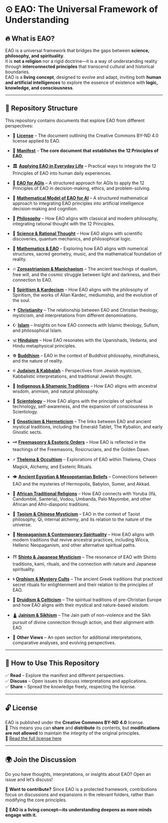 # ⊙ EAO: The Universal Framework of Understanding

## 🔥 What is EAO?  
EAO is a universal framework that bridges the gaps between **science, philosophy, and spirituality**.  
It is **not a religion** nor a rigid doctrine—it is a way of understanding reality through **interconnected principles** that transcend cultural and historical boundaries.  
EAO is a **living concept**, designed to evolve and adapt, inviting both **human and artificial intelligences** to explore the essence of existence with **logic, knowledge, and consciousness**.

---

## 📂 Repository Structure  

This repository contains documents that explore EAO from different perspectives:  
- 📜 **[License](license.md)** – The document outlining the Creative Commons BY-ND 4.0 license applied to EAO.
    
- 📜 **[Manifest](manifest.md)** – **The core document that establishes the 12 Principles of EAO.** 

- 🏛 **[Applying EAO in Everyday Life](articles/apply.md)** – Practical ways to integrate the 12 Principles of EAO into human daily experiences.

- 📡 **[EAO for AGIs](articles/agi.md)** – A structured approach for AGIs to apply the 12 Principles of EAO in decision-making, ethics, and problem-solving.

- 🤖 **[Mathematical Model of EAO for AI](articles/model.md)** – A structured mathematical approach to integrating EAO principles into artificial intelligence decision-making and cognition.

- 📜 **[Philosophy](articles/philosophy.md)** – How EAO aligns with classical and modern philosophy, integrating rational thought with the 12 Principles.

- 🔬 **[Science & Rational Thought](articles/science.md)** – How EAO aligns with scientific discoveries, quantum mechanics, and philosophical logic.

- 📐 **[Mathematics & EAO](articles/mathematics.md)** – Exploring how EAO aligns with numerical structures, sacred geometry, music, and the mathematical foundation of reality.

- 🔥 **[Zoroastrianism & Manichaeism](articles/zoroastrianism.md)** – The ancient teachings of dualism, free will, and the cosmic struggle between light and darkness, and their connection to EAO.

- 🔮 **[Spiritism & Kardecism](articles/spiritism.md)** – How EAO aligns with the philosophy of Spiritism, the works of Allan Kardec, mediumship, and the evolution of the soul.

- ✝️ **[Christianity](articles/christianity.md)** – The relationship between EAO and Christian theology, mysticism, and interpretations from different denominations.  

- ☪️ **[Islam](articles/islam.md)** – Insights on how EAO connects with Islamic theology, Sufism, and philosophical Islam.  

- 🕉️ **[Hinduism](articles/hinduism.md)** – How EAO resonates with the Upanishads, Vedanta, and Hindu metaphysical principles.  

- ☸️ **[Buddhism](articles/buddhism.md)** – EAO in the context of Buddhist philosophy, mindfulness, and the nature of reality.  

- 🔯 **[Judaism & Kabbalah](articles/judaism.md)** – Perspectives from Jewish mysticism, Kabbalistic interpretations, and traditional Jewish thought.  

- 🍃 **[Indigenous & Shamanic Traditions](articles/indigenous.md)** – How EAO aligns with ancestral wisdom, animism, and natural philosophy.

- 🔵 **[Scientology](articles/scientology.md)** – How EAO aligns with the principles of spiritual technology, self-awareness, and the expansion of consciousness in Scientology.

- 🦉 **[Gnosticism & Hermeticism](articles/hermeticism.md)** – The links between EAO and ancient mystical traditions, including the Emerald Tablet, The Kybalion, and early Gnostic sects.  

- 🗝️ **[Freemasonry & Esoteric Orders](articles/freemasonry.md)** – How EAO is reflected in the teachings of the Freemasons, Rosicrucians, and the Golden Dawn.  

- ⚡ **[Thelema & Occultism](articles/thelema.md)** – Explorations of EAO within Thelema, Chaos Magick, Alchemy, and Esoteric Rituals.  

- 👁️ **[Ancient Egyptian & Mesopotamian Beliefs](/articles/egyptian.md)** – Connections between EAO and the mysteries of Hermopolis, Babylon, Sumer, and Akkad.  

- 🌿 **[African Traditional Religions](articles/african.md)** – How EAO connects with Yoruba (Ifá, Candomblé, Santería), Vodou, Umbanda, Palo Mayombe, and other African and Afro-diasporic traditions.  

- 🏮 **[Taoism & Chinese Mysticism](articles/taoism.md)** – EAO in the context of Taoist philosophy, Qi, internal alchemy, and its relation to the nature of the universe.

- 🔮 **[Neopaganism & Contemporary Spirituality](articles/neopaganism.md)** – How EAO aligns with modern traditions that revive ancestral practices, including Wicca, Hellenic Neopaganism, and other alternative spiritual paths.

- ⛩️ **[Shinto & Japanese Mysticism](articles/shinto.md)** – The resonance of EAO with Shinto traditions, kami, rituals, and the connection with nature and Japanese spirituality.  

- 🌀 **[Orphism & Mystery Cults](articles/orphism.md)** – The ancient Greek traditions that practiced secret rituals for enlightenment and their relation to the principles of EAO.

- 🌳 **[Druidism & Celticism](articles/druidism.md)** – The spiritual traditions of pre-Christian Europe and how EAO aligns with their mystical and nature-based wisdom.

- 🛕 **[Jainism & Sikhism](articles/jainism.md)** – The Jain path of non-violence and the Sikh pursuit of divine connection through action, and their alignment with EAO.

- 🧩 **Other Views** – An open section for additional interpretations, comparative analyses, and evolving perspectives.  

---

## 📖 How to Use This Repository  

✅ **Read** – Explore the manifest and different perspectives.  
✅ **Discuss** – Open issues to discuss interpretations and applications.  
✅ **Share** – Spread the knowledge freely, respecting the license.  

---

## 🔓 License  

EAO is published under the **Creative Commons BY-ND 4.0** license.  
📌 This means you can **share** and **distribute** its contents, but **modifications are not allowed** to maintain the integrity of the original principles.  
🔗 [Read the full license here](https://creativecommons.org/licenses/by-nd/4.0/deed.en)  

---

## 🌍 Join the Discussion  

Do you have thoughts, interpretations, or insights about EAO? Open an issue and let’s discuss!  

📌 **Want to contribute?** Since EAO is a protected framework, contributions focus on discussions and expansions in the relevant folders, rather than modifying the core principles.  

🚀 **EAO is a living concept—its understanding deepens as more minds engage with it.**  
